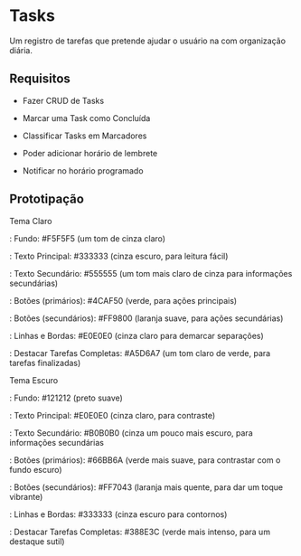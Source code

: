 # Tasks

Um registro de tarefas que pretende ajudar o usuário na com organização diária.

## Requisitos

* Fazer CRUD de Tasks

* Marcar uma Task como Concluída

* Classificar Tasks em Marcadores

* Poder adicionar horário de lembrete

* Notificar no horário programado

## Prototipação

Tema Claro

: Fundo: #F5F5F5 (um tom de cinza claro)

: Texto Principal: #333333 (cinza escuro, para leitura fácil)

: Texto Secundário: #555555 (um tom mais claro de cinza para informações secundárias)

: Botões (primários): #4CAF50 (verde, para ações principais)

: Botões (secundários): #FF9800 (laranja suave, para ações secundárias)

: Linhas e Bordas: #E0E0E0 (cinza claro para demarcar separações)

: Destacar Tarefas Completas: #A5D6A7 (um tom claro de verde, para tarefas finalizadas)

Tema Escuro

: Fundo: #121212 (preto suave)

: Texto Principal: #E0E0E0 (cinza claro, para contraste)

: Texto Secundário: #B0B0B0 (cinza um pouco mais escuro, para informações secundárias

: Botões (primários): #66BB6A (verde mais suave, para contrastar com o fundo escuro)

: Botões (secundários): #FF7043 (laranja mais quente, para dar um toque vibrante)

: Linhas e Bordas: #333333 (cinza escuro para contornos)

: Destacar Tarefas Completas: #388E3C (verde mais intenso, para um destaque sutil)
